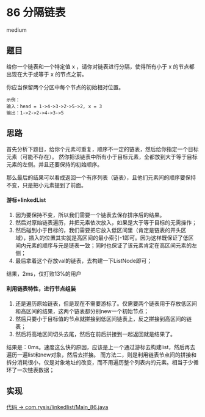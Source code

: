 # 86 分隔链表

medium

## 题目

给你一个链表和一个特定值 x ，请你对链表进行分隔，使得所有小于 x 的节点都出现在大于或等于 x 的节点之前。

你应当保留两个分区中每个节点的初始相对位置。

```
示例：
输入：head = 1->4->3->2->5->2, x = 3
输出：1->2->2->4->3->5
```

## 思路

首先分析下题目，给你个元素可重复，顺序不一定的链表，然后给你指定一个目标元素（可能不存在）。
然你把该链表中所有小于目标元素，全都放到大于等于目标元素的左侧。并且还要保持的初始顺序。

那么最后的结果可以看成返回一个有序列表（链表），且他们元素间的顺序要保持不变，只是把小元素提到了前面。

#### 游标+linkedList

1. 因为要保持不变，所以我们需要一个链表去保存排序后的结果。
2. 然后对原始链表遍历，并把元素依次放入，如果是大于等于目标的无需操作；
3. 然后碰到小于目标的，我们需要把它放入低区间里（肯定是链表的开头区域），插入的位置其实就是高区间的最小索引-1即可。因为这样既保证了低区间内元素的顺序与元是链表一致；同时也保证了该元素肯定在高区间元素的左侧；
4. 最后拿着这个存放val的链表，去构建一下ListNode即可；

结果，2ms，仅打败13%的用户

#### 利用链表特性，进行节点组装

1. 还是遍历原始链表，但是现在不需要游标了。仅需要两个链表用于存放低区间和高区间的结果，这两个链表都分别new一个初始节点；
2. 然后只要小于目标值的节点就拼接到低区间链表上，反之拼接到高区间的链表；
3. 然后将高地区间切头去尾，然后在前后拼接到一起返回就是结果了。

结果是：0ms。速度这么快的原因，应该是上一个通过游标去构建list，然后再去遍历一遍list和new对象，然后去拼接。
而方法二，则是利用链表节点间的拼接和拆分消耗很小，仅是对象地址的改变，而不用遍历整个列表内的元素。相当于少循环了一次链表数据；

## 实现

[代码 -> com.rysis/linkedlist/Main_86.java](../../src/com/rysis/linkedlist/Main_86.java)